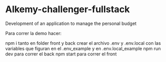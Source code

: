 # Alkemy-challenger-fullstack
Development of an application to manage the personal budget

Para correr la demo hacer:

npm i tanto en folder front y back
crear el archivo .env y .env.local con las variables que figuran en el .env_example y en .env.local_example
npm run dev para correr el back
npm start para correr el front
